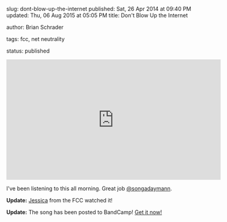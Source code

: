 slug: dont-blow-up-the-internet
published: Sat, 26 Apr 2014 at 09:40 PM
updated: Thu, 06 Aug 2015 at 05:05 PM
title: Don't Blow Up the Internet


author: Brian Schrader

tags: fcc, net neutrality

status: published
<center>

<div style="margin-left:auto; margin-right:auto;"><iframe width="560" height="315" style="margin-left:auto; margin-right:auto;" src="https://www.youtube.com/embed/c34NU_ph9YM" frameborder="0" allowfullscreen></iframe></div></center>



I've been listening to this all morning. Great job [@songadaymann](https://twitter.com/songadaymann).



**Update:** [Jessica](https://twitter.com/songadaymann/status/460170188328304641) from the FCC watched it! 

**Update:** The song has been posted to BandCamp! [Get it now!](http://archive.hellomann.com/track/dont-blow-up-the-internet)

